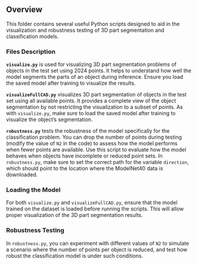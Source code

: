 
## Overview
This folder contains several useful Python scripts designed to aid in the visualization and robustness testing of 3D part segmentation and classification models.

### Files Description

**`visualize.py`** is used for visualizing 3D part segmentation problems of objects in the test set using 2024 points. It helps to understand how well the model segments the parts of an object during inference. Ensure you load the saved model after training to visualize the results.

**`visualizeFullCAD.py`** visualizes 3D part segmentation of objects in the test set using all available points. It provides a complete view of the object segmentation by not restricting the visualization to a subset of points. As with `visualize.py`, make sure to load the saved model after training to visualize the object’s segmentation.

**`robustness.py`** tests the robustness of the model specifically for the classification problem. You can drop the number of points during testing (modify the value of `N2` in the code) to assess how the model performs when fewer points are available. Use this script to evaluate how the model behaves when objects have incomplete or reduced point sets. In `robustness.py`, make sure to set the correct path for the variable `direction`, which should point to the location where the ModelNet40 data is downloaded.

### Loading the Model
For both `visualize.py` and `visualizeFullCAD.py`, ensure that the model trained on the dataset is loaded before running the scripts. This will allow proper visualization of the 3D part segmentation results.

### Robustness Testing
In `robustness.py`, you can experiment with different values of `N2` to simulate a scenario where the number of points per object is reduced, and test how robust the classification model is under such conditions.

